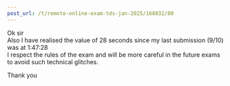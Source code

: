 ```yaml
---
post_url: /t/remote-online-exam-tds-jan-2025/168832/80
---
```

Ok sir  
Also I have realised the value of 28 seconds since my last submission (9/10) was at 1:47:28  
I respect the rules of the exam and will be more careful in the future exams to avoid such technical glitches.

Thank you